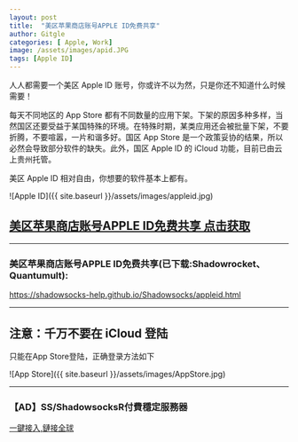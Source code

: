 ```yaml
---
layout: post
title:  "美区苹果商店账号APPLE ID免费共享"
author: Gitgle
categories: [ Apple, Work]
image: /assets/images/apid.JPG
tags: [Apple ID]
---
```

人人都需要一个美区 Apple ID 账号，你或许不以为然，只是你还不知道什么时候需要！

每天不同地区的 App Store 都有不同数量的应用下架。下架的原因多种多样，当然国区还要受益于某国特殊的环境。在特殊时期，某类应用还会被批量下架，不要折腾，不要喧嚣，一片和谐多好。国区 App Store 是一个政策妥协的结果，所以必然会导致部分软件的缺失。此外，国区 Apple ID 的 iCloud 功能，目前已由云上贵州托管。

美区 Apple ID 相对自由，你想要的软件基本上都有。

![Apple ID]({{ site.baseurl }}/assets/images/appleid.jpg)

## [美区苹果商店账号APPLE ID免费共享 点击获取](https://shadowsocks-help.github.io/Shadowsocks/appleid.html)


<hr>

### 美区苹果商店账号APPLE ID免费共享(已下载:Shadowrocket、Quantumult): 

<a class="btn btn-danger" href="https://shadowsocks-help.github.io/Shadowsocks/appleid.html">https://shadowsocks-help.github.io/Shadowsocks/appleid.html</a>

<hr>

## 注意：千万不要在 iCloud 登陆

只能在App Store登陆，正确登录方法如下

![App Store]({{ site.baseurl }}/assets/images/AppStore.jpg)

<hr>

### 【AD】SS/ShadowsocksR付費穩定服務器

<a class="btn btn-danger" href="https://s-s-r.github.io/">一鍵接入,鏈接全球</a>   
